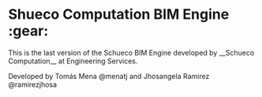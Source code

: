 
<h1>Shueco Computation BIM Engine :gear:</h1> 

<p>
  This is the last version of the Schueco BIM Engine developed by  __Schueco Computation__ at Engineering Services. 

Developed by Tomás Mena @menatj and Jhosangela Ramirez @ramirezjhosa 


</p>
